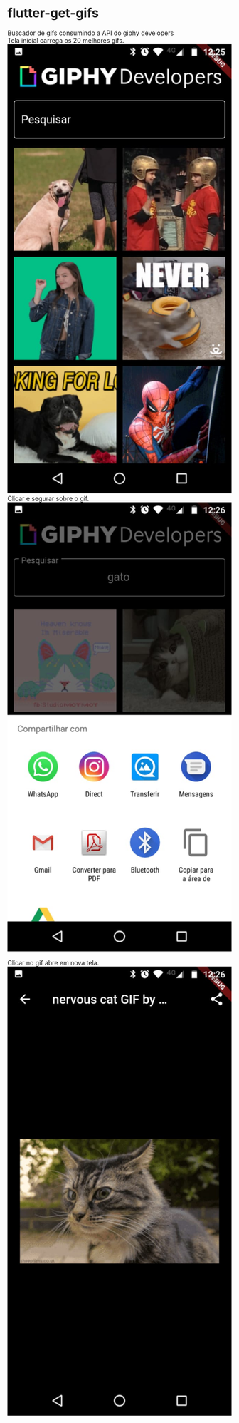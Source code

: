 # flutter-get-gifs
Buscador de gifs consumindo a API do giphy developers
<br/>
Tela inicial carrega os 20 melhores gifs.
<br/>
<img src="https://github.com/nogueirawagner/flutter-get-gifs/blob/master/app/images/3.jpeg" alt="" />
<br/>
Clicar e segurar sobre o gif.
<br/>
<img src="https://github.com/nogueirawagner/flutter-get-gifs/blob/master/app/images/2.jpeg" alt="" />
<br/>

Clicar no gif abre em nova tela.
<br/>
<img src="https://github.com/nogueirawagner/flutter-get-gifs/blob/master/app/images/1.jpeg" alt="" />
